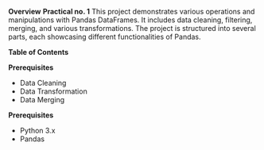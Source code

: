 **Overview**
**Practical no. 1**
This project demonstrates various operations and manipulations with Pandas DataFrames. It includes data cleaning, filtering, merging, and various transformations. The project is structured into several parts, each showcasing different functionalities of Pandas.

**Table of Contents**

**Prerequisites**
- Data Cleaning
- Data Transformation
- Data Merging

**Prerequisites**
- Python 3.x
- Pandas
